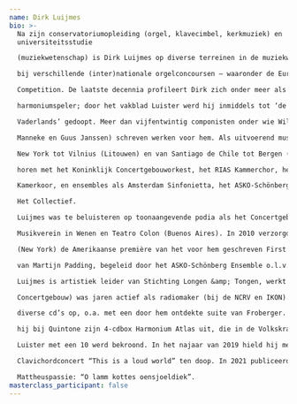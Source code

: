 ```yaml
---
name: Dirk Luijmes
bio: >-
  Na zijn conservatoriumopleiding (orgel, klavecimbel, kerkmuziek) en
  universiteitsstudie

  (muziekwetenschap) is Dirk Luijmes op diverse terreinen in de muziekwereld actief. Hij won prijzen

  bij verschillende (inter)nationale orgelconcoursen – waaronder de European Organ Improvisation

  Competition. De laatste decennia profileert Dirk zich onder meer als professioneel

  harmoniumspeler; door het vakblad Luister werd hij inmiddels tot ‘de Harmoniumspeler des

  Vaderlands’ gedoopt. Meer dan vijfentwintig componisten onder wie Willem Breuker, Daan

  Manneke en Guus Janssen) schreven werken voor hem. Als uitvoerend musicus trad hij op van

  New York tot Vilnius (Litouwen) en van Santiago de Chile tot Bergen (Noorwegen). Zo was hij te

  horen met het Koninklijk Concertgebouworkest, het RIAS Kammerchor, het Nederlands

  Kamerkoor, en ensembles als Amsterdam Sinfonietta, het ASKO-Schönberg Ensemble, Oxalys en

  Het Collectief.

  Luijmes was te beluisteren op toonaangevende podia als het Concertgebouw te Amsterdam, de

  Musikverein in Wenen en Teatro Colon (Buenos Aires). In 2010 verzorgde hij in Carnegie Hall

  (New York) de Amerikaanse première van het voor hem geschreven First Harmonium Concerto

  van Martijn Padding, begeleid door het ASKO-Schönberg Ensemble o.l.v. Reinbert de Leeuw.

  Luijmes is artistiek leider van Stichting Longen &amp; Tongen, werkt als tekstschrijver (voor het

  Concertgebouw) was jaren actief als radiomaker (bij de NCRV en IKON). Daarnaast nam hij

  diverse cd’s op, o.a. met een door hem ontdekte suite van Froberger. In het voorjaar 2019 bracht

  hij bij Quintone zijn 4-cdbox Harmonium Atlas uit, die in de Volkskrant 5 sterren kreeg en door

  Luister met een 10 werd bekroond. In het najaar van 2019 hield hij met succes Paddings

  Clavichordconcert “This is a loud world” ten doop. In 2021 publiceerde hij een boek over Bachs

  Mattheuspassie: “O lamm kottes oensjoeldiek”.
masterclass_participant: false
---
```


